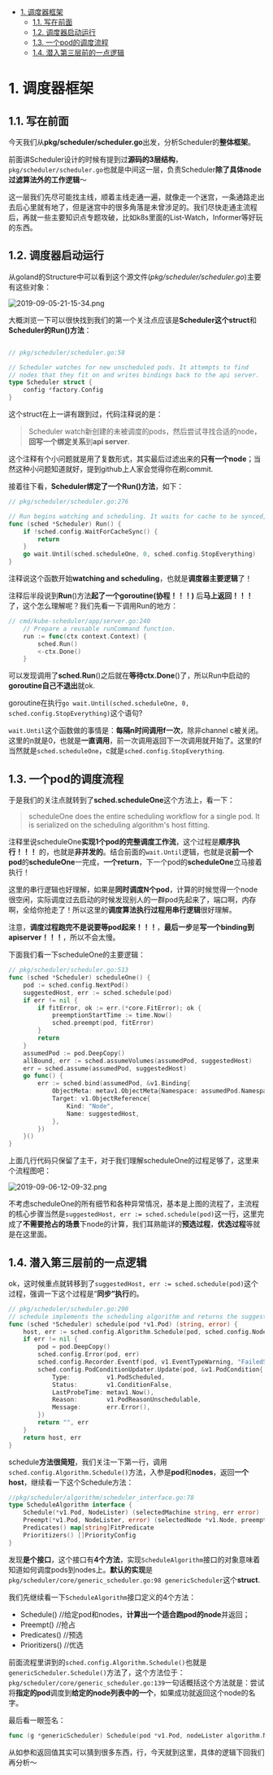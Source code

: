 
<!-- @import "[TOC]" {cmd="toc" depthFrom=1 depthTo=6 orderedList=false} -->

<!-- code_chunk_output -->

- [1. 调度器框架](#1-调度器框架)
  - [1.1. 写在前面](#11-写在前面)
  - [1.2. 调度器启动运行](#12-调度器启动运行)
  - [1.3. 一个pod的调度流程](#13-一个pod的调度流程)
  - [1.4. 潜入第三层前的一点逻辑](#14-潜入第三层前的一点逻辑)

<!-- /code_chunk_output -->

# 1. 调度器框架

## 1.1. 写在前面

今天我们从**pkg/scheduler/scheduler.go**出发，分析Scheduler的**整体框架**。

前面讲Scheduler设计的时候有提到过**源码的3层结构**，`pkg/scheduler/scheduler.go`也就是中间这一层，负责Scheduler**除了具体node过滤算法外的工作逻辑**～

这一层我们先尽可能找主线，顺着主线走通一遍，就像走一个迷宫，一条通路走出去后心里就有地了，但是迷宫中的很多角落是未曾涉足的。我们尽快走通主流程后，再就一些主要知识点专题攻破，比如k8s里面的List\-Watch，Informer等好玩的东西。

## 1.2. 调度器启动运行

从goland的Structure中可以看到这个源文件(*pkg/scheduler/scheduler.go*)主要有这些对象：

![2019-09-05-21-15-34.png](./images/2019-09-05-21-15-34.png)

大概浏览一下可以很快找到我们的第一个关注点应该是**Scheduler这个struct**和**Scheduler的Run()方法**：

```go

// pkg/scheduler/scheduler.go:58

// Scheduler watches for new unscheduled pods. It attempts to find
// nodes that they fit on and writes bindings back to the api server.
type Scheduler struct {
	config *factory.Config
}
```

这个struct在上一讲有跟到过，代码注释说的是：

> Scheduler watch新创建的未被调度的pods，然后尝试寻找合适的node，**回写一个绑定关系**到**api server**.

这个注释有个小问题就是用了复数形式，其实最后过滤出来的**只有一个node**；当然这种小问题知道就好，提到github上人家会觉得你在刷commit.

接着往下看，**Scheduler绑定了一个Run()方法**，如下：

```go
// pkg/scheduler/scheduler.go:276

// Run begins watching and scheduling. It waits for cache to be synced, then starts a goroutine and returns immediately.
func (sched *Scheduler) Run() {
	if !sched.config.WaitForCacheSync() {
		return
	}
	go wait.Until(sched.scheduleOne, 0, sched.config.StopEverything)
}
```

注释说这个函数开始**watching and scheduling**，也就是**调度器主要逻辑**了！

注释后半段说到**Run**()方法**起了一个goroutine(协程！！！)** 后**马上返回！！！** 了，这个怎么理解呢？我们先看一下调用Run的地方：

```go
// cmd/kube-scheduler/app/server.go:240
	// Prepare a reusable runCommand function.
	run := func(ctx context.Context) {
		sched.Run()
		<-ctx.Done()
	}
```

可以发现调用了**sched.Run**()之后就在**等待ctx.Done**()了，所以Run中启动的**goroutine自己不退出**就ok. 

goroutine在执行`go wait.Until(sched.scheduleOne, 0, sched.config.StopEverything)`这个语句?

`wait.Until`这个函数做的事情是：**每隔n时间调用f一次**，除非channel c被关闭。这里的n就是0，也就是**一直调用**，前一次调用返回下一次调用就开始了。这里的f当然就是`sched.scheduleOne`，c就是`sched.config.StopEverything`.

## 1.3. 一个pod的调度流程

于是我们的关注点就转到了**sched.scheduleOne**这个方法上，看一下：

> scheduleOne does the entire scheduling workflow for a single pod.  It is serialized on the scheduling algorithm's host fitting.

注释里说scheduleOne**实现1个pod的完整调度工作流**，这个过程是**顺序执行！！！** 的，也就是**非并发的**。结合前面的`wait.Until`逻辑，也就是说**前一个pod**的**scheduleOne**一完成，**一个return**，下一个pod的**scheduleOne**立马接着执行！

这里的串行逻辑也好理解，如果是**同时调度N个pod**，计算的时候觉得一个node很空闲，实际调度过去启动的时候发现别人的一群pod先起来了，端口啊，内存啊，全给你抢走了！所以这里的**调度算法执行过程用串行逻辑**很好理解。

注意，**调度过程跑完不是说要等pod起来！！！**，**最后一步**是**写一个binding到apiserver！！！**，所以不会太慢。

下面我们看一下scheduleOne的主要逻辑：

```go
// pkg/scheduler/scheduler.go:513
func (sched *Scheduler) scheduleOne() {
	pod := sched.config.NextPod()
	suggestedHost, err := sched.schedule(pod)
    if err != nil {
		if fitError, ok := err.(*core.FitError); ok {
			preemptionStartTime := time.Now()
			sched.preempt(pod, fitError)
		}
		return
	}
	assumedPod := pod.DeepCopy()
	allBound, err := sched.assumeVolumes(assumedPod, suggestedHost)
	err = sched.assume(assumedPod, suggestedHost)
	go func() {
		err := sched.bind(assumedPod, &v1.Binding{
			ObjectMeta: metav1.ObjectMeta{Namespace: assumedPod.Namespace, Name: assumedPod.Name, UID: assumedPod.UID},
			Target: v1.ObjectReference{
				Kind: "Node",
				Name: suggestedHost,
			},
		})
	}()
}
```

上面几行代码只保留了主干，对于我们理解scheduleOne的过程足够了，这里来个流程图吧：

![2019-09-06-12-09-32.png](./images/2019-09-06-12-09-32.png)

不考虑scheduleOne的所有细节和各种异常情况，基本是上图的流程了，主流程的核心步骤当然是`suggestedHost, err := sched.schedule(pod)`这一行，这里完成了**不需要抢占的场景**下node的计算，我们耳熟能详的**预选过程**，**优选过程**等就是在这里面。

## 1.4. 潜入第三层前的一点逻辑

ok，这时候重点就转移到了`suggestedHost, err := sched.schedule(pod)`这个过程，强调一下这个过程是“**同步”执行**的。

```go
// pkg/scheduler/scheduler.go:290
// schedule implements the scheduling algorithm and returns the suggested host.
func (sched *Scheduler) schedule(pod *v1.Pod) (string, error) {
	host, err := sched.config.Algorithm.Schedule(pod, sched.config.NodeLister)
	if err != nil {
		pod = pod.DeepCopy()
		sched.config.Error(pod, err)
		sched.config.Recorder.Eventf(pod, v1.EventTypeWarning, "FailedScheduling", "%v", err)
		sched.config.PodConditionUpdater.Update(pod, &v1.PodCondition{
			Type:          v1.PodScheduled,
			Status:        v1.ConditionFalse,
			LastProbeTime: metav1.Now(),
			Reason:        v1.PodReasonUnschedulable,
			Message:       err.Error(),
		})
		return "", err
	}
	return host, err
}
```

schedule**方法很简短**，我们关注一下第一行，调用`sched.config.Algorithm.Schedule()`方法，入参是**pod**和**nodes**，返回**一个host**，继续看一下这个Schedule方法：

```go
//pkg/scheduler/algorithm/scheduler_interface.go:78
type ScheduleAlgorithm interface {
	Schedule(*v1.Pod, NodeLister) (selectedMachine string, err error)
	Preempt(*v1.Pod, NodeLister, error) (selectedNode *v1.Node, preemptedPods []*v1.Pod, cleanupNominatedPods []*v1.Pod, err error)
	Predicates() map[string]FitPredicate
	Prioritizers() []PriorityConfig
}
```

发现**是个接口**，这个接口有**4个方法**，实现`ScheduleAlgorithm`接口的对象意味着知道如何调度pods到nodes上。**默认的实现**是`pkg/scheduler/core/generic_scheduler.go:98 genericScheduler`这个**struct**.

我们先继续看一下`ScheduleAlgorithm`接口定义的4个方法：

- Schedule() //给定pod和nodes，**计算出一个适合跑pod的node**并返回；
- Preempt() //抢占
- Predicates() //预选
- Prioritizers() //优选

前面流程里讲到的`sched.config.Algorithm.Schedule()`也就是`genericScheduler.Schedule()`方法了，这个方法位于：`pkg/scheduler/core/generic_scheduler.go:139`一句话概括这个方法就是：尝试将**指定的pod**调度到**给定的node列表中的一个**，如果成功就返回这个node的名字。

最后看一眼签名：

```go
func (g *genericScheduler) Schedule(pod *v1.Pod, nodeLister algorithm.NodeLister) (string, error)
```

从如参和返回值其实可以猜到很多东西，行，今天就到这里，具体的逻辑下回我们再分析～
